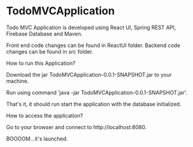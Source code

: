 # TodoMVCApplication

Todo MVC Application is developed using React UI, Spring REST API, Firebase Database and Maven.

Front end code changes can be found in ReactUI folder.
Backend code changes can be found in src folder.

How to run this Application?

Download the jar TodoMVCApplication-0.0.1-SNAPSHOT.jar to your machine.

Run using command 'java -jar TodoMVCApplication-0.0.1-SNAPSHOT.jar'.

That's it, it should run start the application with the database initialized.

How to access the application?

Go to your browser and connect to http://localhost:8080.

BOOOOM...it's launched.

